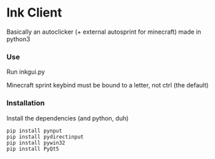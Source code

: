 # Ink Client
Basically an autoclicker (+ external autosprint for minecraft) made in python3
### Use
Run inkgui.py

Minecraft sprint keybind must be bound to a letter, not ctrl (the default)
### Installation
Install the dependencies (and python, duh)
```
pip install pynput
pip install pydirectinput
pip install pywin32
pip install PyQt5
